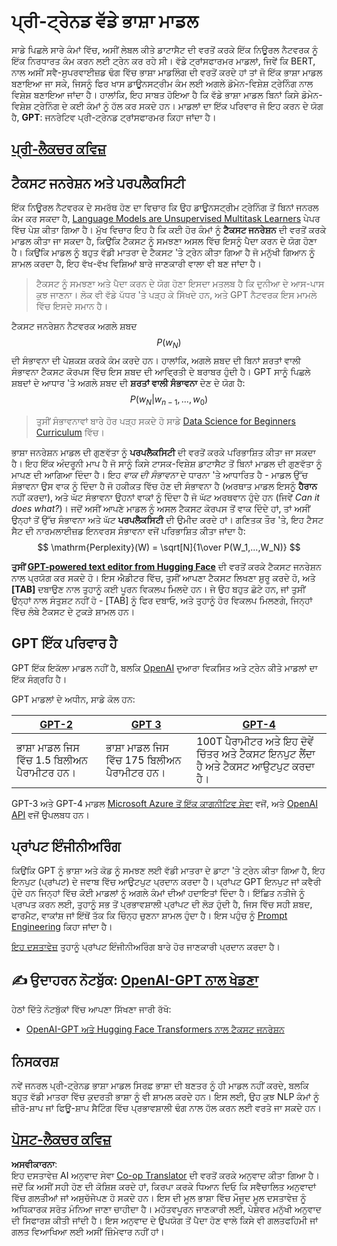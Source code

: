 <!--
CO_OP_TRANSLATOR_METADATA:
{
  "original_hash": "2efbb183384a50f0fc0cde02534d912f",
  "translation_date": "2025-08-26T08:44:23+00:00",
  "source_file": "lessons/5-NLP/20-LangModels/README.md",
  "language_code": "pa"
}
-->
# ਪ੍ਰੀ-ਟ੍ਰੇਨਡ ਵੱਡੇ ਭਾਸ਼ਾ ਮਾਡਲ

ਸਾਡੇ ਪਿਛਲੇ ਸਾਰੇ ਕੰਮਾਂ ਵਿੱਚ, ਅਸੀਂ ਲੇਬਲ ਕੀਤੇ ਡਾਟਾਸੈਟ ਦੀ ਵਰਤੋਂ ਕਰਕੇ ਇੱਕ ਨਿਊਰਲ ਨੈਟਵਰਕ ਨੂੰ ਇੱਕ ਨਿਰਧਾਰਤ ਕੰਮ ਕਰਨ ਲਈ ਟ੍ਰੇਨ ਕਰ ਰਹੇ ਸੀ। ਵੱਡੇ ਟ੍ਰਾਂਸਫਾਰਮਰ ਮਾਡਲਾਂ, ਜਿਵੇਂ ਕਿ BERT, ਨਾਲ ਅਸੀਂ ਸਵੈ-ਸੁਪਰਵਾਈਜ਼ਡ ਢੰਗ ਵਿੱਚ ਭਾਸ਼ਾ ਮਾਡਲਿੰਗ ਦੀ ਵਰਤੋਂ ਕਰਦੇ ਹਾਂ ਤਾਂ ਜੋ ਇੱਕ ਭਾਸ਼ਾ ਮਾਡਲ ਬਣਾਇਆ ਜਾ ਸਕੇ, ਜਿਸਨੂੰ ਫਿਰ ਖਾਸ ਡਾਊਨਸਟ੍ਰੀਮ ਕੰਮ ਲਈ ਅਗਲੇ ਡੋਮੇਨ-ਵਿਸ਼ੇਸ਼ ਟ੍ਰੇਨਿੰਗ ਨਾਲ ਵਿਸ਼ੇਸ਼ ਬਣਾਇਆ ਜਾਂਦਾ ਹੈ। ਹਾਲਾਂਕਿ, ਇਹ ਸਾਬਤ ਹੋਇਆ ਹੈ ਕਿ ਵੱਡੇ ਭਾਸ਼ਾ ਮਾਡਲ ਬਿਨਾਂ ਕਿਸੇ ਡੋਮੇਨ-ਵਿਸ਼ੇਸ਼ ਟ੍ਰੇਨਿੰਗ ਦੇ ਕਈ ਕੰਮਾਂ ਨੂੰ ਹੱਲ ਕਰ ਸਕਦੇ ਹਨ। ਮਾਡਲਾਂ ਦਾ ਇੱਕ ਪਰਿਵਾਰ ਜੋ ਇਹ ਕਰਨ ਦੇ ਯੋਗ ਹੈ, **GPT**: ਜਨਰੇਟਿਵ ਪ੍ਰੀ-ਟ੍ਰੇਨਡ ਟ੍ਰਾਂਸਫਾਰਮਰ ਕਿਹਾ ਜਾਂਦਾ ਹੈ।

## [ਪ੍ਰੀ-ਲੈਕਚਰ ਕਵਿਜ਼](https://ff-quizzes.netlify.app/en/ai/quiz/39)

## ਟੈਕਸਟ ਜਨਰੇਸ਼ਨ ਅਤੇ ਪਰਪਲੈਕਸਿਟੀ

ਇੱਕ ਨਿਊਰਲ ਨੈਟਵਰਕ ਦੇ ਸਮਰੱਥ ਹੋਣ ਦਾ ਵਿਚਾਰ ਕਿ ਉਹ ਡਾਊਨਸਟ੍ਰੀਮ ਟ੍ਰੇਨਿੰਗ ਤੋਂ ਬਿਨਾਂ ਜਨਰਲ ਕੰਮ ਕਰ ਸਕਦਾ ਹੈ, [Language Models are Unsupervised Multitask Learners](https://cdn.openai.com/better-language-models/language_models_are_unsupervised_multitask_learners.pdf) ਪੇਪਰ ਵਿੱਚ ਪੇਸ਼ ਕੀਤਾ ਗਿਆ ਹੈ। ਮੁੱਖ ਵਿਚਾਰ ਇਹ ਹੈ ਕਿ ਕਈ ਹੋਰ ਕੰਮਾਂ ਨੂੰ **ਟੈਕਸਟ ਜਨਰੇਸ਼ਨ** ਦੀ ਵਰਤੋਂ ਕਰਕੇ ਮਾਡਲ ਕੀਤਾ ਜਾ ਸਕਦਾ ਹੈ, ਕਿਉਂਕਿ ਟੈਕਸਟ ਨੂੰ ਸਮਝਣਾ ਅਸਲ ਵਿੱਚ ਇਸਨੂੰ ਪੈਦਾ ਕਰਨ ਦੇ ਯੋਗ ਹੋਣਾ ਹੈ। ਕਿਉਂਕਿ ਮਾਡਲ ਨੂੰ ਬਹੁਤ ਵੱਡੀ ਮਾਤਰਾ ਦੇ ਟੈਕਸਟ 'ਤੇ ਟ੍ਰੇਨ ਕੀਤਾ ਗਿਆ ਹੈ ਜੋ ਮਨੁੱਖੀ ਗਿਆਨ ਨੂੰ ਸ਼ਾਮਲ ਕਰਦਾ ਹੈ, ਇਹ ਵੱਖ-ਵੱਖ ਵਿਸ਼ਿਆਂ ਬਾਰੇ ਜਾਣਕਾਰੀ ਵਾਲਾ ਵੀ ਬਣ ਜਾਂਦਾ ਹੈ।

> ਟੈਕਸਟ ਨੂੰ ਸਮਝਣਾ ਅਤੇ ਪੈਦਾ ਕਰਨ ਦੇ ਯੋਗ ਹੋਣਾ ਇਸਦਾ ਮਤਲਬ ਹੈ ਕਿ ਦੁਨੀਆ ਦੇ ਆਸ-ਪਾਸ ਕੁਝ ਜਾਣਨਾ। ਲੋਕ ਵੀ ਵੱਡੇ ਪੱਧਰ 'ਤੇ ਪੜ੍ਹ ਕੇ ਸਿੱਖਦੇ ਹਨ, ਅਤੇ GPT ਨੈਟਵਰਕ ਇਸ ਮਾਮਲੇ ਵਿੱਚ ਇਸਦੇ ਸਮਾਨ ਹੈ।

ਟੈਕਸਟ ਜਨਰੇਸ਼ਨ ਨੈਟਵਰਕ ਅਗਲੇ ਸ਼ਬਦ $$P(w_N)$$ ਦੀ ਸੰਭਾਵਨਾ ਦੀ ਪੇਸ਼ਕਸ਼ ਕਰਕੇ ਕੰਮ ਕਰਦੇ ਹਨ। ਹਾਲਾਂਕਿ, ਅਗਲੇ ਸ਼ਬਦ ਦੀ ਬਿਨਾਂ ਸ਼ਰਤਾਂ ਵਾਲੀ ਸੰਭਾਵਨਾ ਟੈਕਸਟ ਕੋਰਪਸ ਵਿੱਚ ਇਸ ਸ਼ਬਦ ਦੀ ਆਵ੍ਰਿਤੀ ਦੇ ਬਰਾਬਰ ਹੁੰਦੀ ਹੈ। GPT ਸਾਨੂੰ ਪਿਛਲੇ ਸ਼ਬਦਾਂ ਦੇ ਆਧਾਰ 'ਤੇ ਅਗਲੇ ਸ਼ਬਦ ਦੀ **ਸ਼ਰਤਾਂ ਵਾਲੀ ਸੰਭਾਵਨਾ** ਦੇਣ ਦੇ ਯੋਗ ਹੈ: $$P(w_N | w_{n-1}, ..., w_0)$$

> ਤੁਸੀਂ ਸੰਭਾਵਨਾਵਾਂ ਬਾਰੇ ਹੋਰ ਪੜ੍ਹ ਸਕਦੇ ਹੋ ਸਾਡੇ [Data Science for Beginners Curriculum](https://github.com/microsoft/Data-Science-For-Beginners/tree/main/1-Introduction/04-stats-and-probability) ਵਿੱਚ।

ਭਾਸ਼ਾ ਜਨਰੇਸ਼ਨ ਮਾਡਲ ਦੀ ਗੁਣਵੱਤਾ ਨੂੰ **ਪਰਪਲੈਕਸਿਟੀ** ਦੀ ਵਰਤੋਂ ਕਰਕੇ ਪਰਿਭਾਸ਼ਿਤ ਕੀਤਾ ਜਾ ਸਕਦਾ ਹੈ। ਇਹ ਇੱਕ ਅੰਦਰੂਨੀ ਮਾਪ ਹੈ ਜੋ ਸਾਨੂੰ ਕਿਸੇ ਟਾਸਕ-ਵਿਸ਼ੇਸ਼ ਡਾਟਾਸੈਟ ਤੋਂ ਬਿਨਾਂ ਮਾਡਲ ਦੀ ਗੁਣਵੱਤਾ ਨੂੰ ਮਾਪਣ ਦੀ ਆਗਿਆ ਦਿੰਦਾ ਹੈ। ਇਹ *ਵਾਕ ਦੀ ਸੰਭਾਵਨਾ* ਦੇ ਧਾਰਨਾ 'ਤੇ ਆਧਾਰਿਤ ਹੈ - ਮਾਡਲ ਉੱਚ ਸੰਭਾਵਨਾ ਉਸ ਵਾਕ ਨੂੰ ਦਿੰਦਾ ਹੈ ਜੋ ਹਕੀਕਤ ਵਿੱਚ ਹੋਣ ਦੀ ਸੰਭਾਵਨਾ ਹੈ (ਅਰਥਾਤ ਮਾਡਲ ਇਸਨੂੰ **ਹੈਰਾਨ** ਨਹੀਂ ਕਰਦਾ), ਅਤੇ ਘੱਟ ਸੰਭਾਵਨਾ ਉਹਨਾਂ ਵਾਕਾਂ ਨੂੰ ਦਿੰਦਾ ਹੈ ਜੋ ਘੱਟ ਅਰਥਵਾਨ ਹੁੰਦੇ ਹਨ (ਜਿਵੇਂ *Can it does what?*)। ਜਦੋਂ ਅਸੀਂ ਆਪਣੇ ਮਾਡਲ ਨੂੰ ਅਸਲ ਟੈਕਸਟ ਕੋਰਪਸ ਤੋਂ ਵਾਕ ਦਿੰਦੇ ਹਾਂ, ਤਾਂ ਅਸੀਂ ਉਨ੍ਹਾਂ ਤੋਂ ਉੱਚ ਸੰਭਾਵਨਾ ਅਤੇ ਘੱਟ **ਪਰਪਲੈਕਸਿਟੀ** ਦੀ ਉਮੀਦ ਕਰਦੇ ਹਾਂ। ਗਣਿਤਕ ਤੌਰ 'ਤੇ, ਇਹ ਟੈਸਟ ਸੈਟ ਦੀ ਨਾਰਮਲਾਈਜ਼ਡ ਇਨਵਰਸ ਸੰਭਾਵਨਾ ਵਜੋਂ ਪਰਿਭਾਸ਼ਿਤ ਕੀਤਾ ਜਾਂਦਾ ਹੈ:
$$
\mathrm{Perplexity}(W) = \sqrt[N]{1\over P(W_1,...,W_N)}
$$ 

**ਤੁਸੀਂ [GPT-powered text editor from Hugging Face](https://transformer.huggingface.co/doc/gpt2-large)** ਦੀ ਵਰਤੋਂ ਕਰਕੇ ਟੈਕਸਟ ਜਨਰੇਸ਼ਨ ਨਾਲ ਪ੍ਰਯੋਗ ਕਰ ਸਕਦੇ ਹੋ। ਇਸ ਐਡੀਟਰ ਵਿੱਚ, ਤੁਸੀਂ ਆਪਣਾ ਟੈਕਸਟ ਲਿਖਣਾ ਸ਼ੁਰੂ ਕਰਦੇ ਹੋ, ਅਤੇ **[TAB]** ਦਬਾਉਣ ਨਾਲ ਤੁਹਾਨੂੰ ਕਈ ਪੂਰਨ ਵਿਕਲਪ ਮਿਲਦੇ ਹਨ। ਜੇ ਉਹ ਬਹੁਤ ਛੋਟੇ ਹਨ, ਜਾਂ ਤੁਸੀਂ ਉਨ੍ਹਾਂ ਨਾਲ ਸੰਤੁਸ਼ਟ ਨਹੀਂ ਹੋ - [TAB] ਨੂੰ ਫਿਰ ਦਬਾਓ, ਅਤੇ ਤੁਹਾਨੂੰ ਹੋਰ ਵਿਕਲਪ ਮਿਲਣਗੇ, ਜਿਨ੍ਹਾਂ ਵਿੱਚ ਲੰਬੇ ਟੈਕਸਟ ਦੇ ਟੁਕੜੇ ਸ਼ਾਮਲ ਹਨ।

## GPT ਇੱਕ ਪਰਿਵਾਰ ਹੈ

GPT ਇੱਕ ਇਕੱਲਾ ਮਾਡਲ ਨਹੀਂ ਹੈ, ਬਲਕਿ [OpenAI](https://openai.com) ਦੁਆਰਾ ਵਿਕਸਿਤ ਅਤੇ ਟ੍ਰੇਨ ਕੀਤੇ ਮਾਡਲਾਂ ਦਾ ਇੱਕ ਸੰਗ੍ਰਹਿ ਹੈ।

GPT ਮਾਡਲਾਂ ਦੇ ਅਧੀਨ, ਸਾਡੇ ਕੋਲ ਹਨ:

| [GPT-2](https://huggingface.co/docs/transformers/model_doc/gpt2#openai-gpt2) | [GPT 3](https://openai.com/research/language-models-are-few-shot-learners) | [GPT-4](https://openai.com/gpt-4) |
| -- | -- | -- |
|ਭਾਸ਼ਾ ਮਾਡਲ ਜਿਸ ਵਿੱਚ 1.5 ਬਿਲੀਅਨ ਪੈਰਾਮੀਟਰ ਹਨ। | ਭਾਸ਼ਾ ਮਾਡਲ ਜਿਸ ਵਿੱਚ 175 ਬਿਲੀਅਨ ਪੈਰਾਮੀਟਰ ਹਨ। | 100T ਪੈਰਾਮੀਟਰ ਅਤੇ ਇਹ ਦੋਵੇਂ ਚਿੱਤਰ ਅਤੇ ਟੈਕਸਟ ਇਨਪੁਟ ਲੈਂਦਾ ਹੈ ਅਤੇ ਟੈਕਸਟ ਆਉਟਪੁਟ ਕਰਦਾ ਹੈ। |

GPT-3 ਅਤੇ GPT-4 ਮਾਡਲ [Microsoft Azure ਤੋਂ ਇੱਕ ਕਾਗਨੀਟਿਵ ਸੇਵਾ](https://azure.microsoft.com/en-us/services/cognitive-services/openai-service/#overview?WT.mc_id=academic-77998-cacaste) ਵਜੋਂ, ਅਤੇ [OpenAI API](https://openai.com/api/) ਵਜੋਂ ਉਪਲਬਧ ਹਨ।

## ਪ੍ਰਾਂਪਟ ਇੰਜੀਨੀਅਰਿੰਗ

ਕਿਉਂਕਿ GPT ਨੂੰ ਭਾਸ਼ਾ ਅਤੇ ਕੋਡ ਨੂੰ ਸਮਝਣ ਲਈ ਵੱਡੀ ਮਾਤਰਾ ਦੇ ਡਾਟਾ 'ਤੇ ਟ੍ਰੇਨ ਕੀਤਾ ਗਿਆ ਹੈ, ਇਹ ਇਨਪੁਟ (ਪ੍ਰਾਂਪਟ) ਦੇ ਜਵਾਬ ਵਿੱਚ ਆਉਟਪੁਟ ਪ੍ਰਦਾਨ ਕਰਦਾ ਹੈ। ਪ੍ਰਾਂਪਟ GPT ਇਨਪੁਟ ਜਾਂ ਕਵੈਰੀ ਹੁੰਦੇ ਹਨ ਜਿਨ੍ਹਾਂ ਵਿੱਚ ਕੋਈ ਮਾਡਲਾਂ ਨੂੰ ਅਗਲੇ ਕੰਮਾਂ ਦੀਆਂ ਹਦਾਇਤਾਂ ਦਿੰਦਾ ਹੈ। ਇੱਛਿਤ ਨਤੀਜੇ ਨੂੰ ਪ੍ਰਾਪਤ ਕਰਨ ਲਈ, ਤੁਹਾਨੂੰ ਸਭ ਤੋਂ ਪ੍ਰਭਾਵਸ਼ਾਲੀ ਪ੍ਰਾਂਪਟ ਦੀ ਲੋੜ ਹੁੰਦੀ ਹੈ, ਜਿਸ ਵਿੱਚ ਸਹੀ ਸ਼ਬਦ, ਫਾਰਮੈਟ, ਵਾਕਾਂਸ਼ ਜਾਂ ਇੱਥੋਂ ਤੱਕ ਕਿ ਚਿੰਨ੍ਹ ਚੁਣਨਾ ਸ਼ਾਮਲ ਹੁੰਦਾ ਹੈ। ਇਸ ਪਹੁੰਚ ਨੂੰ [Prompt Engineering](https://learn.microsoft.com/en-us/shows/ai-show/the-basics-of-prompt-engineering-with-azure-openai-service?WT.mc_id=academic-77998-bethanycheum) ਕਿਹਾ ਜਾਂਦਾ ਹੈ।

[ਇਹ ਦਸਤਾਵੇਜ਼](https://learn.microsoft.com/en-us/semantic-kernel/prompt-engineering/?WT.mc_id=academic-77998-bethanycheum) ਤੁਹਾਨੂੰ ਪ੍ਰਾਂਪਟ ਇੰਜੀਨੀਅਰਿੰਗ ਬਾਰੇ ਹੋਰ ਜਾਣਕਾਰੀ ਪ੍ਰਦਾਨ ਕਰਦਾ ਹੈ।

## ✍️ ਉਦਾਹਰਨ ਨੋਟਬੁੱਕ: [OpenAI-GPT ਨਾਲ ਖੇਡਣਾ](../../../../../lessons/5-NLP/20-LangModels/GPT-PyTorch.ipynb)

ਹੇਠਾਂ ਦਿੱਤੇ ਨੋਟਬੁੱਕਾਂ ਵਿੱਚ ਆਪਣਾ ਸਿੱਖਣਾ ਜਾਰੀ ਰੱਖੋ:

* [OpenAI-GPT ਅਤੇ Hugging Face Transformers ਨਾਲ ਟੈਕਸਟ ਜਨਰੇਸ਼ਨ](../../../../../lessons/5-NLP/20-LangModels/GPT-PyTorch.ipynb)

## ਨਿਸਕਰਸ਼

ਨਵੇਂ ਜਨਰਲ ਪ੍ਰੀ-ਟ੍ਰੇਨਡ ਭਾਸ਼ਾ ਮਾਡਲ ਸਿਰਫ਼ ਭਾਸ਼ਾ ਦੀ ਬਣਤਰ ਨੂੰ ਹੀ ਮਾਡਲ ਨਹੀਂ ਕਰਦੇ, ਬਲਕਿ ਬਹੁਤ ਵੱਡੀ ਮਾਤਰਾ ਵਿੱਚ ਕੁਦਰਤੀ ਭਾਸ਼ਾ ਨੂੰ ਵੀ ਸ਼ਾਮਲ ਕਰਦੇ ਹਨ। ਇਸ ਲਈ, ਉਹ ਕੁਝ NLP ਕੰਮਾਂ ਨੂੰ ਜ਼ੀਰੋ-ਸ਼ਾਪ ਜਾਂ ਫਿਊ-ਸ਼ਾਪ ਸੈਟਿੰਗ ਵਿੱਚ ਪ੍ਰਭਾਵਸ਼ਾਲੀ ਢੰਗ ਨਾਲ ਹੱਲ ਕਰਨ ਲਈ ਵਰਤੇ ਜਾ ਸਕਦੇ ਹਨ।

## [ਪੋਸਟ-ਲੈਕਚਰ ਕਵਿਜ਼](https://ff-quizzes.netlify.app/en/ai/quiz/40)

**ਅਸਵੀਕਾਰਨਾ**:  
ਇਹ ਦਸਤਾਵੇਜ਼ AI ਅਨੁਵਾਦ ਸੇਵਾ [Co-op Translator](https://github.com/Azure/co-op-translator) ਦੀ ਵਰਤੋਂ ਕਰਕੇ ਅਨੁਵਾਦ ਕੀਤਾ ਗਿਆ ਹੈ। ਜਦੋਂ ਕਿ ਅਸੀਂ ਸਹੀ ਹੋਣ ਦੀ ਕੋਸ਼ਿਸ਼ ਕਰਦੇ ਹਾਂ, ਕਿਰਪਾ ਕਰਕੇ ਧਿਆਨ ਦਿਓ ਕਿ ਸਵੈਚਾਲਿਤ ਅਨੁਵਾਦਾਂ ਵਿੱਚ ਗਲਤੀਆਂ ਜਾਂ ਅਸੁਚੱਜੇਪਣ ਹੋ ਸਕਦੇ ਹਨ। ਇਸ ਦੀ ਮੂਲ ਭਾਸ਼ਾ ਵਿੱਚ ਮੌਜੂਦ ਮੂਲ ਦਸਤਾਵੇਜ਼ ਨੂੰ ਅਧਿਕਾਰਕ ਸਰੋਤ ਮੰਨਿਆ ਜਾਣਾ ਚਾਹੀਦਾ ਹੈ। ਮਹੱਤਵਪੂਰਨ ਜਾਣਕਾਰੀ ਲਈ, ਪੇਸ਼ੇਵਰ ਮਨੁੱਖੀ ਅਨੁਵਾਦ ਦੀ ਸਿਫਾਰਸ਼ ਕੀਤੀ ਜਾਂਦੀ ਹੈ। ਇਸ ਅਨੁਵਾਦ ਦੇ ਉਪਯੋਗ ਤੋਂ ਪੈਦਾ ਹੋਣ ਵਾਲੇ ਕਿਸੇ ਵੀ ਗਲਤਫਹਿਮੀ ਜਾਂ ਗਲਤ ਵਿਆਖਿਆ ਲਈ ਅਸੀਂ ਜ਼ਿੰਮੇਵਾਰ ਨਹੀਂ ਹਾਂ।